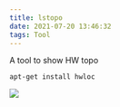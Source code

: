 ```yaml
---
title: lstopo
date: 2021-07-20 13:46:32
tags: Tool
---
```


A tool to show HW topo

<!-- more -->

```
apt-get install hwloc
```

![](lstopo.png)
